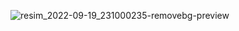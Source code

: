 ![resim_2022-09-19_231000235-removebg-preview](https://user-images.githubusercontent.com/105936425/191107963-e0ba8458-732d-40d5-a917-ec79a45250e0.png)
